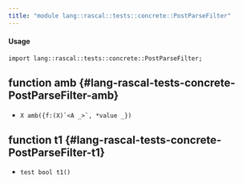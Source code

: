 ```yaml
---
title: "module lang::rascal::tests::concrete::PostParseFilter"
---
```


#### Usage

`import lang::rascal::tests::concrete::PostParseFilter;`


## function amb {#lang-rascal-tests-concrete-PostParseFilter-amb}

* ``X amb({f:(X)`<A _>`, *value _})``

## function t1 {#lang-rascal-tests-concrete-PostParseFilter-t1}

* ``test bool t1()``

